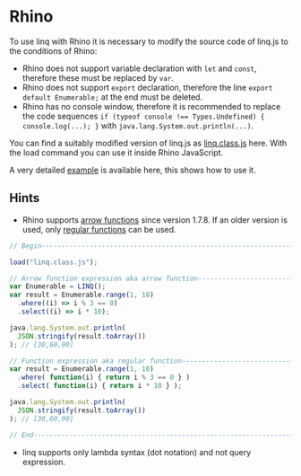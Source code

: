 # Rhino

To use linq with Rhino it is necessary to modify the source code of linq.js to the conditions of Rhino:

* Rhino does not support variable declaration with `let` and `const`, therefore these must be replaced by `var`.
* Rhino does not support `export` declaration, therefore the line `export default Enumerable;` at the end must be deleted.
* Rhino has no console window, therefore it is recommended to replace the code sequences `if (typeof console !== Types.Undefined) { console.log(...); }` with `java.lang.System.out.println(...)`.

You can find a suitably modified version of linq.js as [linq.class.js](https://github.com/StSchnell/linq/blob/master/Rhino/linq.class.js) here. With the load command you can use it inside Rhino JavaScript.

A very detailed [example](https://github.com/StSchnell/linq/blob/master/Rhino/linq_class_test.js) is available here, this shows how to use it.

## Hints
* Rhino supports [arrow functions](https://developer.mozilla.org/en-US/docs/Web/JavaScript/Reference/Functions/Arrow_functions) since version 1.7.8. If an older version is used, only [regular functions](https://developer.mozilla.org/en-US/docs/Web/JavaScript/Reference/Operators/function) can be used. 

```js
// Begin----------------------------------------------------------------

load("linq.class.js");

// Arrow function expression aka arrow function-------------------------
var Enumerable = LINQ();
var result = Enumerable.range(1, 10)
  .where((i) => i % 3 == 0)
  .select((i) => i * 10);

java.lang.System.out.println(
  JSON.stringify(result.toArray())
); // [30,60,90]

// Function expression aka regular function-----------------------------
var result = Enumerable.range(1, 10)
  .where( function(i) { return i % 3 == 0 } )
  .select( function(i) { return i * 10 } );

java.lang.System.out.println(
  JSON.stringify(result.toArray())
); // [30,60,90]

// End------------------------------------------------------------------
```

* linq supports only lambda syntax (dot notation) and not query expression.
